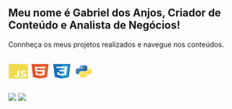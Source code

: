 ## Meu nome é Gabriel dos Anjos, Criador de Conteúdo e Analista de Negócios!

Connheça os meus projetos realizados e navegue nos conteúdos.


<div style="display: inline_block"><br>
  <img align="center" alt="Gabriel-Js" height="30" width="40" src="https://raw.githubusercontent.com/devicons/devicon/master/icons/javascript/javascript-plain.svg">   
  <img align="center" alt="Gabriel-HTML" height="30" width="40" src="https://raw.githubusercontent.com/devicons/devicon/master/icons/html5/html5-original.svg">
  <img align="center" alt="Gabriel-CSS" height="30" width="40" src="https://raw.githubusercontent.com/devicons/devicon/master/icons/css3/css3-original.svg">
  <img align="center" alt="Gabriel-Python" height="30" width="40" src="https://raw.githubusercontent.com/devicons/devicon/master/icons/python/python-original.svg"> 
</div>
  
  ##
 
<div> 
  <a href="https://www.youtube.com/"_blank"><img src="https://img.shields.io/badge/YouTube-FF0000?style=for-the-badge&logo=youtube&logoColor=white" target="_blank"></a>	   
  <a href="https://www.linkedin.com/in/gabriel-brum-dos-anjos-28970542/" target="_blank"><img src="https://img.shields.io/badge/-LinkedIn-%230077B5?style=for-the-badge&logo=linkedin&logoColor=white" target="_blank"></a> 
  
</div>
